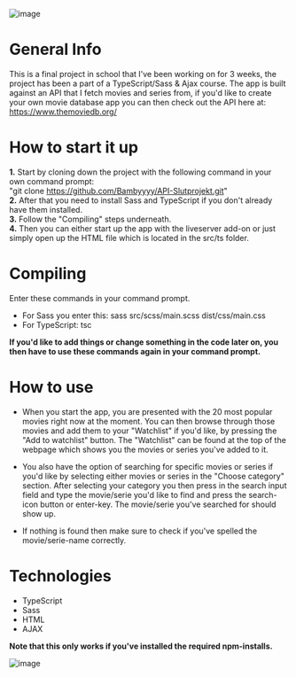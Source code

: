 ![image](https://user-images.githubusercontent.com/121823619/219462901-6e45f6e4-7929-4409-966c-ca4778cabd48.png)

# General Info

This is a final project in school that I've been working on for 3 weeks, the project has been a part of a TypeScript/Sass & Ajax course. 
The app is built against an API that I fetch movies and series from, if you'd like to create your own movie database app you can then check out the API here at: https://www.themoviedb.org/ 

# How to start it up

**1.** Start by cloning down the project with the following command in your own command prompt: <br> 
       "git clone https://github.com/Bambyyyy/API-Slutprojekt.git" <br>
**2.** After that you need to install Sass and TypeScript if you don't already have them installed. <br>
**3.** Follow the "Compiling" steps underneath. <br>
**4.** Then you can either start up the app with the liveserver add-on or just simply open up the HTML file which is located in the src/ts folder.

# Compiling
 
Enter these commands in your command prompt.
- For Sass you enter this: sass src/scss/main.scss dist/css/main.css
- For TypeScript: tsc

**If you'd like to add things or change something in the code later on, you then have to use these commands again in your command prompt.**

# How to use
- When you start the app, you are presented with the 20 most popular movies right now at the moment.
  You can then browse through those movies and add them to your "Watchlist" if you'd like, by pressing the "Add to watchlist" button.
  The "Watchlist" can be found at the top of the webpage which shows you the movies or series you've added to it.
  
- You also have the option of searching for specific movies or series if you'd like by selecting either movies or series in the "Choose category" section.
  After selecting your category you then press in the search input field and type the movie/serie you'd like to find and press the search-icon
  button or enter-key. The movie/serie you've searched for should show up.
  
- If nothing is found then make sure to check if you've spelled the movie/serie-name correctly. 

# Technologies 

- TypeScript
- Sass
- HTML
- AJAX

**Note that this only works if you've installed the required npm-installs.**

![image](https://user-images.githubusercontent.com/121823619/219464629-5a5f6998-3a7f-4c3a-b524-afd95fff4f65.png)
